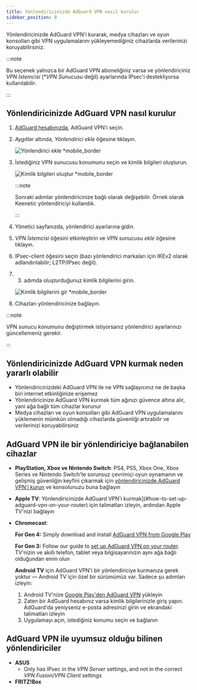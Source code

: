 ```yaml
---
title: Yönlendiricinizde AdGuard VPN nasıl kurulur
sidebar_position: 8
---
```


Yönlendiricinizde AdGuard VPN'i kurarak, medya cihazları ve oyun konsolları gibi VPN uygulamalarını yükleyemediğiniz cihazlarda verilerinizi koruyabilirsiniz.

:::note

Bu seçenek yalnızca bir AdGuard VPN aboneliğiniz varsa ve yönlendiriciniz _VPN İstemcisi_ (\*_VPN Sunucusu_ değil) ayarlarında IPsec'i destekliyorsa kullanılabilir.

:::

## Yönlendiricinizde AdGuard VPN nasıl kurulur

1. [AdGuard hesabınızda](https://auth.adguard.com/login.html), AdGuard VPN'i seçin.

2. _Aygıtlar_ altında, _Yönlendirici ekle_ öğesine tıklayın.

   ![Yönlendirici ekle \*mobile\_border](https://cdn.adguardvpn.com/content/kb/vpn/general/2_year.jpg)

3. İstediğiniz VPN sunucusu konumunu seçin ve kimlik bilgileri oluşturun.

   ![Kimlik bilgileri oluştur \*mobile\_border](https://cdn.adguardvpn.com/content/kb/vpn/general/configure_router.png)

   :::note

   Sonraki adımlar yönlendiricinize bağlı olarak değişebilir. Örnek olarak Keenetic yönlendiriciyi kullandık.

   :::

4. Yönetici sayfanızda, yönlendirici ayarlarına gidin.

5. _VPN İstemcisi_ öğesini etkinleştirin ve _VPN sunucusu ekle_ öğesine tıklayın.

6. IPsec-client öğesini seçin (bazı yönlendirici markaları için IKEv2 olarak adlandırılabilir; L2TP/IPsec değil).

7. 3. adımda oluşturduğunuz kimlik bilgilerini girin.

   ![Kimlik bilgilerini gir \*mobile\_border](https://cdn.adguardvpn.com/content/kb/vpn/general/vpn_connection.jpg)

8. Cihazları yönlendiricinize bağlayın.

:::note

VPN sunucu konumunu değiştirmek istiyorsanız yönlendirici ayarlarınızı güncellemeniz gerekir.

:::

## Yönlendiricinizde AdGuard VPN kurmak neden yararlı olabilir

- Yönlendiricinizdeki AdGuard VPN ile ne VPN sağlayıcınız ne de başka biri internet etkinliğinize erişemez
- Yönlendiricinize AdGuard VPN kurmak tüm ağınızı güvence altına alır, yani ağa bağlı tüm cihazlar korunur
- Medya cihazları ve oyun konsolları gibi AdGuard VPN uygulamalarını yüklemenin mümkün olmadığı cihazlarda güvenliği artırabilir ve verilerinizi koruyabilirsiniz

## AdGuard VPN ile bir yönlendiriciye bağlanabilen cihazlar

- **PlayStation, Xbox ve Nintendo Switch**: PS4, PS5, Xbox One, Xbox Series ve Nintendo Switch'te sorunsuz çevrimiçi oyun oynamanın ve gelişmiş güvenliğin keyfini çıkarmak için [yönlendiricinizde AdGuard VPN'i kurun](#how-to-set-up-adguard-vpn-on-your-router) ve konsolunuzu buna bağlayın

- **Apple TV**: Yönlendiricinizde AdGuard VPN'i kurmak](#how-to-set-up-adguard-vpn-on-your-router) için talimatları izleyin, ardından Apple TV'nizi bağlayın

- **Chromecast**:

  **For Gen 4:** Simply download and install [AdGuard VPN from Google Play](https://play.google.com/store/apps/details?id=com.adguard.vpn)

  **For Gen 3:** Follow our guide to [set up AdGuard VPN on your router](#how-to-set-up-adguard-vpn-on-your-router). TV'nizin ve akıllı telefon, tablet veya bilgisayarınızın aynı ağa bağlı olduğundan emin olun

  **Android TV** için AdGuard VPN'i bir yönlendiriciye kurmanıza gerek yoktur — Android TV için özel bir sürümümüz var. Sadece şu adımları izleyin:

  1. Android TV'nize [Google Play'den AdGuard VPN](https://play.google.com/store/apps/details?id=com.adguard.vpn) yükleyin
  2. Zaten bir AdGuard hesabınız varsa kimlik bilgilerinizle giriş yapın. AdGuard'da yeniyseniz e-posta adresinizi girin ve ekrandaki talimatları izleyin
  3. Uygulamayı açın, istediğiniz konumu seçin ve bağlanın

## AdGuard VPN ile uyumsuz olduğu bilinen yönlendiriciler

- **ASUS**
  - Only has IPsec in the _VPN Server_ settings, and not in the correct _VPN Fusion_/_VPN Client_ settings
- **FRITZ!Box**
